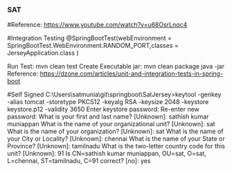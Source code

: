 ### SAT 

#Reference:
https://www.youtube.com/watch?v=u68OsrLnqc4

#Integration Testing
@SpringBootTest(webEnvironment = SpringBootTest.WebEnvironment.RANDOM_PORT,classes = JerseyApplication.class )

Run Test: mvn clean test
Create Executable jar: mvn clean package
java -jar <Jar file path>
Reference: https://dzone.com/articles/unit-and-integration-tests-in-spring-boot

#Self Signed 
C:\Users\satmunia\git\springboot\SatJersey>keytool -genkey -alias tomcat -storetype PKCS12 -keyalg RSA -keysize 2048 -keystore keystore.p12 -validity 3650
Enter keystore password:
Re-enter new password:
What is your first and last name?
  [Unknown]:  sathish kumar muniappan
What is the name of your organizational unit?
  [Unknown]:  sat
What is the name of your organization?
  [Unknown]:  sat
What is the name of your City or Locality?
  [Unknown]:  chennai
What is the name of your State or Province?
  [Unknown]:  tamilnadu
What is the two-letter country code for this unit?
  [Unknown]:  91
Is CN=sathish kumar muniappan, OU=sat, O=sat, L=chennai, ST=tamilnadu, C=91 correct?
  [no]:  yes